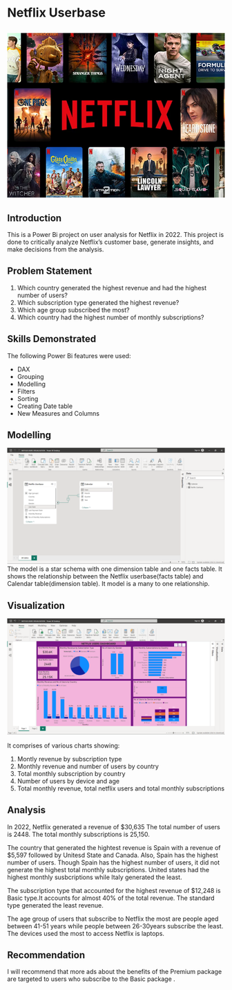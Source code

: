 # Netflix Userbase
![](netflix_image.webp)
---
## Introduction

This is a Power Bi project on user analysis for Netflix in 2022. 
This project is done to critically analyze Netflix’s customer base, generate insights, and make decisions from the analysis.

## Problem Statement
1. Which country generated the highest revenue and had the highest number of users?
2. Which subscription type generated the highest revenue?
3. Which age group subscribed the most?
4. Which country had the highest number of monthly subscriptions?

## Skills Demonstrated
The following Power Bi features were used:
- DAX
- Grouping
- Modelling
- Filters
- Sorting
- Creating Date table
- New Measures and Columns

## Modelling
![](netflix_model.png)
The model is a star schema with one dimension table and one facts table. 
It shows the relationship between the Netflix userbase(facts table) and Calendar table(dimension table).
It model is a many to one relationship.

## Visualization
![](netflix_dashboard.png)

It comprises of various charts showing:
1. Montly revenue by subscription type
2. Monthly revenue and number of users by country
3. Total monthly subscription by country
4. Number of users by device and age
5. Total monthly revenue, total netflix users and total monthly subscriptions

 ## Analysis
In 2022, Netflix generated a revenue of $30,635
The total number of users is 2448.
The total monthly subscriptions is 25,150.

The country that generated the hightest revenue is Spain with a revenue of $5,597 followed by Unitesd State and Canada.
Also, Spain has the highest number of users. Though Spain has the highest number of users, it did not generate the highest total monthly subscriptions.
United states had the highest monthly susbcriptions while Italy generated the least.

The subscription type that accounted for the highest revenue of $12,248 is Basic type.It accounts for almost 40% of the total revenue.
The standard type generated the least revenue.

The age group of users that subscribe to Netflix the most are people aged between 41-51 years while people between 26-30years subscribe the least.
The devices used the most to access Netflix is laptops.

## Recommendation
I will recommend that more ads about the benefits of the Premium package are targeted to users who subscribe to the Basic package . 
